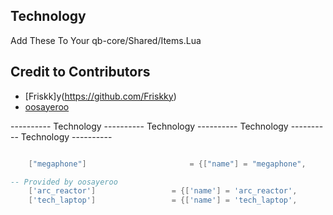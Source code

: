 ## Technology
Add These To Your qb-core/Shared/Items.Lua

## Credit to Contributors
 - [Friskk]y(https://github.com/Friskky)
 - [oosayeroo](https://github.com/oosayeroo)


----------  Technology  ----------  Technology  ----------  Technology  ----------  Technology  ----------
```lua

	["megaphone"]						= {["name"] = "megaphone",			["label"] = "Megaphone",		["weight"] = 20000,    ['decay'] = "0.1",	["type"] = "item",	["image"] = "megaphone.png", ['created'] = "nil",	["unique"] = true,	["useable"] = true,	["shouldClose"] = false,	["combinable"] = nil,	   ["description"] = "A loudspeaker to yell at civilians."},

-- Provided by oosayeroo
	['arc_reactor'] 		    	= {['name'] = 'arc_reactor',    			['label'] = 'Arc Reactor', 		    	['weight'] = 100,	["decay"] = nil,	['type'] = 'item', 		['image'] = 'arc_reactor.png', 			["created"] = nil, 	["delete"] = true,		['unique'] = false, 	['useable'] = true, 	['shouldClose'] = true,		['combinable'] = nil,   ['description'] = ''},
	['tech_laptop'] 		    	= {['name'] = 'tech_laptop',        		['label'] = 'Laptop', 		            ['weight'] = 100,	["decay"] = nil,	['type'] = 'item', 		['image'] = 'tech_laptop.png', 	    	["created"] = nil, 	["delete"] = true,		['unique'] = false, 	['useable'] = true, 	['shouldClose'] = true,		['combinable'] = nil,   ['description'] = ''},











```